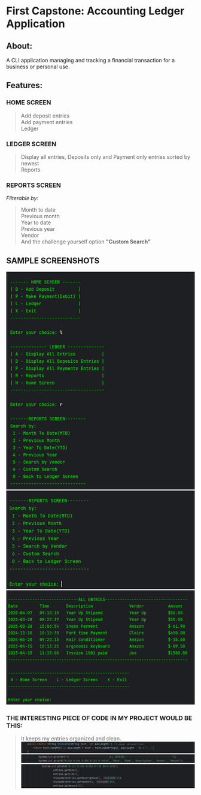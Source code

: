 # First Capstone: Accounting Ledger Application
## About: 
A CLI application managing and tracking a financial transaction for a business or personal use.
## Features:
### HOME SCREEN
> Add deposit entries<br>
> Add payment entries<br>
> Ledger<br>
### LEDGER SCREEN
> Display all entries, Deposits only and Payment only entries sorted by newest<br>
> Reports<br>
### REPORTS SCREEN
*Filterable by:*
> Month to date<br>
> Previous month<br>
> Year to date<br>
> Previous year<br>
> Vendor<br>
> And the challenge yourself option **"Custom Search"**<br>

## SAMPLE SCREENSHOTS

![ss2](https://github.com/JHT-Gitt/LearnToCode_Capstones/blob/main/ss2.webp)
![ss3](https://github.com/JHT-Gitt/LearnToCode_Capstones/blob/main/ss3.webp)
![ss1](https://github.com/JHT-Gitt/LearnToCode_Capstones/blob/main/ss1.webp)

### THE INTERESTING PIECE OF CODE IN MY PROJECT WOULD BE THIS:
>It keeps my entries organized and clean.<br>
![ss4](https://github.com/JHT-Gitt/LearnToCode_Capstones/blob/main/ss4.webp)
![ss5](https://github.com/JHT-Gitt/LearnToCode_Capstones/blob/main/ss5.webp)
![ss6](https://github.com/JHT-Gitt/LearnToCode_Capstones/blob/main/ss6.webp)
